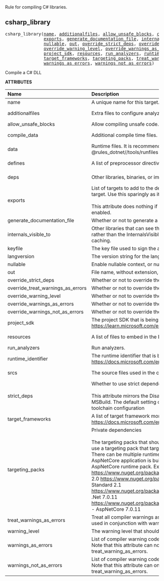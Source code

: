 <!-- Generated with Stardoc: http://skydoc.bazel.build -->


Rule for compiling C# libraries.


<a id="csharp_library"></a>

## csharp_library

<pre>
csharp_library(<a href="#csharp_library-name">name</a>, <a href="#csharp_library-additionalfiles">additionalfiles</a>, <a href="#csharp_library-allow_unsafe_blocks">allow_unsafe_blocks</a>, <a href="#csharp_library-compile_data">compile_data</a>, <a href="#csharp_library-data">data</a>, <a href="#csharp_library-defines">defines</a>, <a href="#csharp_library-deps">deps</a>,
               <a href="#csharp_library-exports">exports</a>, <a href="#csharp_library-generate_documentation_file">generate_documentation_file</a>, <a href="#csharp_library-internals_visible_to">internals_visible_to</a>, <a href="#csharp_library-keyfile">keyfile</a>, <a href="#csharp_library-langversion">langversion</a>,
               <a href="#csharp_library-nullable">nullable</a>, <a href="#csharp_library-out">out</a>, <a href="#csharp_library-override_strict_deps">override_strict_deps</a>, <a href="#csharp_library-override_treat_warnings_as_errors">override_treat_warnings_as_errors</a>,
               <a href="#csharp_library-override_warning_level">override_warning_level</a>, <a href="#csharp_library-override_warnings_as_errors">override_warnings_as_errors</a>, <a href="#csharp_library-override_warnings_not_as_errors">override_warnings_not_as_errors</a>,
               <a href="#csharp_library-project_sdk">project_sdk</a>, <a href="#csharp_library-resources">resources</a>, <a href="#csharp_library-run_analyzers">run_analyzers</a>, <a href="#csharp_library-runtime_identifier">runtime_identifier</a>, <a href="#csharp_library-srcs">srcs</a>, <a href="#csharp_library-strict_deps">strict_deps</a>,
               <a href="#csharp_library-target_frameworks">target_frameworks</a>, <a href="#csharp_library-targeting_packs">targeting_packs</a>, <a href="#csharp_library-treat_warnings_as_errors">treat_warnings_as_errors</a>, <a href="#csharp_library-warning_level">warning_level</a>,
               <a href="#csharp_library-warnings_as_errors">warnings_as_errors</a>, <a href="#csharp_library-warnings_not_as_errors">warnings_not_as_errors</a>)
</pre>

Compile a C# DLL

**ATTRIBUTES**


| Name  | Description | Type | Mandatory | Default |
| :------------- | :------------- | :------------- | :------------- | :------------- |
| <a id="csharp_library-name"></a>name |  A unique name for this target.   | <a href="https://bazel.build/concepts/labels#target-names">Name</a> | required |  |
| <a id="csharp_library-additionalfiles"></a>additionalfiles |  Extra files to configure analyzers.   | <a href="https://bazel.build/concepts/labels">List of labels</a> | optional | <code>[]</code> |
| <a id="csharp_library-allow_unsafe_blocks"></a>allow_unsafe_blocks |  Allow compiling unsafe code. It true, /unsafe is passed to the compiler.   | Boolean | optional | <code>False</code> |
| <a id="csharp_library-compile_data"></a>compile_data |  Additional compile time files.   | <a href="https://bazel.build/concepts/labels">List of labels</a> | optional | <code>[]</code> |
| <a id="csharp_library-data"></a>data |  Runtime files. It is recommended to use the @rules_dotnet//tools/runfiles library to read the runtime files.   | <a href="https://bazel.build/concepts/labels">List of labels</a> | optional | <code>[]</code> |
| <a id="csharp_library-defines"></a>defines |  A list of preprocessor directive symbols to define.   | List of strings | optional | <code>[]</code> |
| <a id="csharp_library-deps"></a>deps |  Other libraries, binaries, or imported DLLs   | <a href="https://bazel.build/concepts/labels">List of labels</a> | optional | <code>[]</code> |
| <a id="csharp_library-exports"></a>exports |  List of targets to add to the dependencies of those that depend on this target.          Use this sparingly as it weakens the precision of the build graph.<br><br>        This attribute does nothing if you don't have strict dependencies enabled.   | <a href="https://bazel.build/concepts/labels">List of labels</a> | optional | <code>[]</code> |
| <a id="csharp_library-generate_documentation_file"></a>generate_documentation_file |  Whether or not to generate a documentation file.   | Boolean | optional | <code>True</code> |
| <a id="csharp_library-internals_visible_to"></a>internals_visible_to |  Other libraries that can see the assembly's internal symbols. Using this rather than the InternalsVisibleTo assembly attribute will improve build caching.   | List of strings | optional | <code>[]</code> |
| <a id="csharp_library-keyfile"></a>keyfile |  The key file used to sign the assembly with a strong name.   | <a href="https://bazel.build/concepts/labels">Label</a> | optional | <code>None</code> |
| <a id="csharp_library-langversion"></a>langversion |  The version string for the language.   | String | optional | <code>""</code> |
| <a id="csharp_library-nullable"></a>nullable |  Enable nullable context, or nullable warnings.   | String | optional | <code>"disable"</code> |
| <a id="csharp_library-out"></a>out |  File name, without extension, of the built assembly.   | String | optional | <code>""</code> |
| <a id="csharp_library-override_strict_deps"></a>override_strict_deps |  Whether or not to override the strict_deps attribute.   | Boolean | optional | <code>False</code> |
| <a id="csharp_library-override_treat_warnings_as_errors"></a>override_treat_warnings_as_errors |  Whether or not to override the treat_warnings_as_errors attribute.   | Boolean | optional | <code>False</code> |
| <a id="csharp_library-override_warning_level"></a>override_warning_level |  Whether or not to override the warning_level attribute.   | Boolean | optional | <code>False</code> |
| <a id="csharp_library-override_warnings_as_errors"></a>override_warnings_as_errors |  Whether or not to override the warnings_as_errors attribute.   | Boolean | optional | <code>False</code> |
| <a id="csharp_library-override_warnings_not_as_errors"></a>override_warnings_not_as_errors |  Whether or not to override the warnings_not_as_errors attribute.   | Boolean | optional | <code>False</code> |
| <a id="csharp_library-project_sdk"></a>project_sdk |  The project SDK that is being targeted. See https://learn.microsoft.com/en-us/dotnet/core/project-sdk/overview   | String | optional | <code>"default"</code> |
| <a id="csharp_library-resources"></a>resources |  A list of files to embed in the DLL as resources.   | <a href="https://bazel.build/concepts/labels">List of labels</a> | optional | <code>[]</code> |
| <a id="csharp_library-run_analyzers"></a>run_analyzers |  Run analyzers.   | Boolean | optional | <code>False</code> |
| <a id="csharp_library-runtime_identifier"></a>runtime_identifier |  The runtime identifier that is being targeted. See https://docs.microsoft.com/en-us/dotnet/core/rid-catalog   | String | required |  |
| <a id="csharp_library-srcs"></a>srcs |  The source files used in the compilation.   | <a href="https://bazel.build/concepts/labels">List of labels</a> | optional | <code>[]</code> |
| <a id="csharp_library-strict_deps"></a>strict_deps |  Whether to use strict dependencies or not. <br><br>        This attribute mirrors the DisableTransitiveProjectReferences in MSBuild.         The default setting of this attribute can be overridden in the toolchain configuration   | Boolean | optional | <code>True</code> |
| <a id="csharp_library-target_frameworks"></a>target_frameworks |  A list of target framework monikers to buildSee https://docs.microsoft.com/en-us/dotnet/standard/frameworks   | List of strings | required |  |
| <a id="csharp_library-targeting_packs"></a>targeting_packs |  Private dependencies <br><br>        The targeting packs that should be used to build the target.         You should use a targeting pack that targets the same framework as the target.          There can be multiple runtime packs for a given target e.g. when a AspNetCore          application is built you need the base runtime pack and the AspNetCore runtime pack.         Example runtime packs:         https://www.nuget.org/packages/NETStandard.Library - .Net Standard 2.0         https://www.nuget.org/packages/NETStandard.Library.Ref - .Net Standard 2.1         https://www.nuget.org/packages/Microsoft.NETCore.App.Ref/7.0.11 - .Net 7.0.11         https://www.nuget.org/packages/Microsoft.AspNetCore.App.Ref/7.0.11 - AspNetCore 7.0.11   | <a href="https://bazel.build/concepts/labels">List of labels</a> | optional | <code>[]</code> |
| <a id="csharp_library-treat_warnings_as_errors"></a>treat_warnings_as_errors |  Treat all compiler warnings as errors. Note that this attribute can not be used in conjunction with warnings_as_errors.   | Boolean | optional | <code>False</code> |
| <a id="csharp_library-warning_level"></a>warning_level |  The warning level that should be used by the compiler.   | Integer | optional | <code>3</code> |
| <a id="csharp_library-warnings_as_errors"></a>warnings_as_errors |  List of compiler warning codes that should be considered as errors. Note that this attribute can not be used in conjunction with treat_warning_as_errors.   | List of strings | optional | <code>[]</code> |
| <a id="csharp_library-warnings_not_as_errors"></a>warnings_not_as_errors |  List of compiler warning codes that should not be considered as errors. Note that this attribute can only be used in conjunction with treat_warning_as_errors.   | List of strings | optional | <code>[]</code> |


